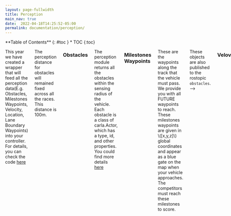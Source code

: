 ```yaml
---
layout: page-fullwidth
title: Perception
main_nav: true
date:  2022-04-18T14:25:52-05:00
permalink: documentation/perception/
---
```


<div class="row">
<div class="medium-4 medium-push-8 columns" markdown="1">
<div class="panel radius" markdown="1">
**Table of Contents**
{: #toc }
*  TOC
{:toc}
</div>
</div><!-- /.medium-4.columns -->



<div class="medium-8 medium-pull-4 columns" markdown="1">

This year we have created a wrapper that will feed all the perception data(E.g. Obstacles, Milestones Waypoints, Velocity, Location, Lane Boundary Waypoints) into your controller. For details, you can check the code [here](https://github.com/PoPGRI/Race/blob/cfa96590c874ad96dd7671db60fc53e32dfcb286/agent.py#L8)

The perception distance for obstacles will remained fixed across all the races. This distance is 100m.

### Obstacles 
<!-- (<span style="color:blue">Dynamic</span>) -->
The perception module returns all the obstacles within the sensing radius of the vehicle. Each obstacle is a class of carla.Actor, which has a type, id, and other properties. You could find more details [here](https://carla.readthedocs.io/en/0.9.13/python_api/#carlaactor) 



### Milestones Waypoints
These are the waypoints along the track that the vehicle must pass. We provide you with all FUTURE waypoints to reach. These milestones waypoints are given in \\([x,y,z]\\) global coordinates and appear as a blue gate on the map when your vehicle approaches. The competitors must reach these milestones to score.

<!-- <img src="{{site.urlimg}}perception_screenshot.png"> -->

<!-- From the above image, the red bounding boxes are the obstacles; the green arcs are the milestones; the black line segments on the road are the lane markers. -->
<!-- There are 3 lanes in total; they are LEFT_LANE(id=3), CENTER_LANE(id=4), and RIGHT_LANE(id=5) -->



These objects are also published to the rostopic `obstacles`. -->
### Velovity  
<!-- (<span style="color:blue">Dynamic</span>) -->
Velovity is directly provided at a 3D vector(Vx, Vy, Vz), you could check 
[carla.Vector3D](https://carla.readthedocs.io/en/0.9.13/python_api/#carla.Vector3D) for more details.

### Location 
<!-- (<span style="color:blue">Dynamic</span>) -->
The location contains the state of the vehicle with the position and rotation. It is a class of carla.Transform. You can read more [here](https://carla.readthedocs.io/en/0.9.13/python_api/#carla.Transform)


### Lane Boundary Waypoints
<!-- (<span style="color:red">Static</span>) -->
This tells you information aboout the current lane your vehicle is in. This contains 20 waypoinst on the left and right lane boundary for the next 20 meters.

<!-- The edges of the road are also included. The left edge is provided in `left_lane_markers` and the right edge is provided in `right_lane_markers`. -->



<!-- 
### 2D Visualization

We provide 2D visualization of the perception oracle as part of the simulator.
The blue box is the ego vehicle, black dots are the lane markers, and red boxes are the obstacles. If you want to disable the 2D visualization, just change ```vis2D:=True``` to ```vis2D:=False``` in the above command.

<img src="{{site.urlimg}}graic_vis.png"> -->

</div>
